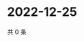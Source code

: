 # 2022-12-25

共 0 条

<!-- BEGIN WEIBO -->
<!-- 最后更新时间 Sun Dec 25 2022 11:14:09 GMT+0800 (China Standard Time) -->

<!-- END WEIBO -->
